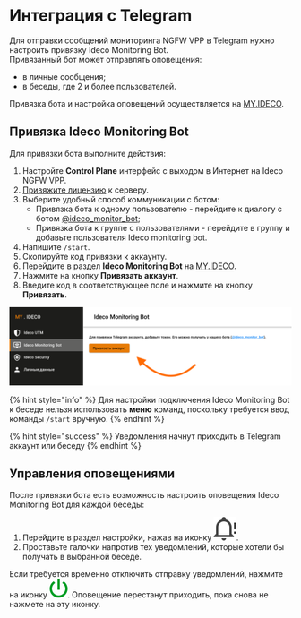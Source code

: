 # Интеграция с Telegram

Для отправки сообщений мониторинга NGFW VPP в Telegram нужно настроить привязку Ideco Monitoring Bot.\
Привязанный бот может отправлять оповещения:
* в личные сообщения;
* в беседы, где 2 и более пользователей.

Привязка бота и настройка оповещений осуществляется на [MY.IDECO](https://my.ideco.ru/).

## Привязка Ideco Monitoring Bot

Для привязки бота выполните действия:

1. Настройте **Control Plane** интерфейс c выходом в Интернет на Ideco NGFW VPP.
2. [Привяжите лицензию](/initial-setup/initial-setup-web.md#registraciya-servera) к серверу.
3. Выберите удобный способ коммуникации с ботом:
   * Привязка бота к одному пользователю - перейдите к диалогу с ботом [@ideco\_monitor\_bot](https://telegram.im/@ideco_monitor_bot);
   * Привязка бота к группе с пользователями - перейдите в группу и добавьте пользователя Ideco monitoring bot.
4. Напишите `/start`.
5. Скопируйте код привязки к аккаунту.
6. Перейдите в раздел **Ideco Monitoring Bot** на [MY.IDECO](https://my.ideco.ru/#/ideco-monitoring-bot).
7. Нажмите на кнопку **Привязать аккаунт**.
8. Введите код в соответствующее поле и нажмите на кнопку **Привязать**.

![](/.gitbook/assets/connection-external-services1.png)


{% hint style="info" %}
Для настройки подключения Ideco Monitoring Bot к беседе нельзя использовать **меню** команд, поскольку требуется ввод команды `/start` вручную.
{% endhint %}

{% hint style="success" %}
Уведомления начнут приходить в Telegram аккаунт или беседу
{% endhint %}

## Управления оповещениями

После привязки бота есть возможность настроить оповещения Ideco Monitoring Bot для каждой беседы:
1. Перейдите в раздел настройки, нажав на иконку ![bot\_notification\_settings.svg](/.gitbook/assets/bot-notification-settings.svg).
2. Проставьте галочки напротив тех уведомлений, которые хотели бы получать в выбранной беседе.

Если требуется временно отключить отправку уведомлений, нажмите на иконку ![bot\_notification\_shutdown.svg](/.gitbook/assets/bot-notification-shutdown.svg). Оповещение перестанут приходить, пока снова не нажмете на эту иконку.